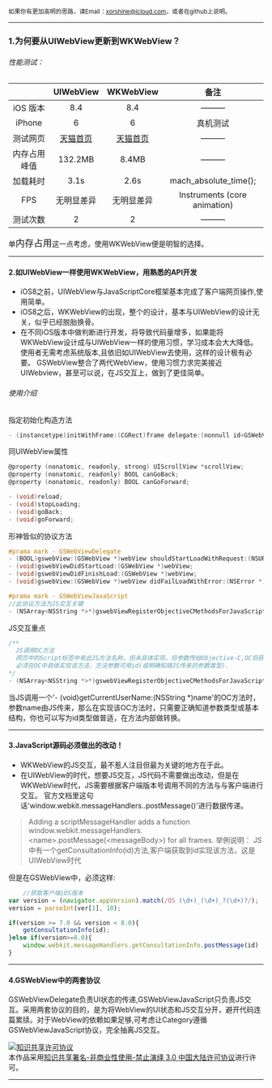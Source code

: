 <small>如果你有更加高明的思路，请Email：xorshine@icloud.com，或者在github上说明。
</small>
***
### 1.为何要从UIWebView更新到WKWebView？
######  性能测试：
|           	  | UIWebView              | WKWebView                 |    备注               |
|:---------------:|:----------------------:|:-------------------------:|:--------------------:|
| iOS 版本     	  | 8.4                    | 8.4                       |        ———           |
| iPhone     	  | 6                      |   6                       |       真机测试         |
| 测试网页         |[天猫首页](http://www.tmall.com)|[天猫首页](http://www.tmall.com) |———|
| 内存占用峰值      | 132.2MB                |    8.4MB                  |———|
| 加载耗时	 	  | 3.1s                   |    2.6s                   |  mach_absolute_time(); |
| FPS	 		  | 无明显差异            |    无明显差异               |  Instruments (core animation) |
| 测试次数	 	  | 2                      |    2                      |———|

单<font size=4>内存占用</font>这一点考虑，使用WKWebView便是明智的选择。
***
#### 2.如UIWebView一样使用WKWebView，用熟悉的API开发
* iOS8之前，UIWebView与JavaScriptCore框架基本完成了客户端网页操作,使用简单。
* iOS8之后，WKWebView的出现，整个的设计，基本与UIWebView的设计无关，似乎已经脱胎换骨。
* 在不同iOS版本中做判断进行开发，将导致代码量增多，如果能将WKWebView设计成与UIWebView一样的使用习惯，学习成本会大大降低。使用者无需考虑系统版本,且依旧如UIWebView去使用，这样的设计极有必要。
GSWebView整合了两代WebView，使用习惯力求完美接近UIWebview，甚至可以说，在JS交互上，做到了更佳简单。

###### 使用介绍

指定初始化构造方法
```objective-c
- (instancetype)initWithFrame:(CGRect)frame delegate:(nonnull id<GSWebViewDelegate>)delegate JSPerformer:(nonnull id)performer; 
```

同UIWebView属性
```objective-c
@property (nonatomic, readonly, strong) UIScrollView *scrollView;
@property (nonatomic, readonly) BOOL canGoBack;
@property (nonatomic, readonly) BOOL canGoForward; 

- (void)reload;
- (void)stopLoading;
- (void)goBack;
- (void)goForward;
```

形神皆似的协议方法
```objective-c
#prama mark - GSWebViewDelegate
- (BOOL)gswebView:(GSWebView *)webView shouldStartLoadWithRequest:(NSURLRequest *)request navigationType:(GSWebViewNavigationType)navigationType;
- (void)gswebViewDidStartLoad:(GSWebView *)webView;
- (void)gswebViewDidFinishLoad:(GSWebView *)webView;
- (void)gswebView:(GSWebView *)webView didFailLoadWithError:(NSError *)error; 

#prama mark - GSWebViewJavaScript
//此协议方法为JS交互关键
- (NSArray<NSString *>*)gswebViewRegisterObjectiveCMethodsForJavaScriptInteraction;
```

JS交互重点
```objective-c
/**
  JS调用OC方法
  网页中的Script标签中有此JS方法名称，但未具体实现，将参数传给Objective-C,OC将获取到的参数做下一步处理
  必须在OC中具体实现该方法，方法参数可用id(或明确知晓JS传来的参数类型).
*/
- (NSArray<NSString *>*)gswebViewRegisterObjectiveCMethodsForJavaScriptInteraction;
```
当JS调用一个'- (void)getCurrentUserName:(NSString *)name'的OC方法时，参数name由JS传来，那么在实现该OC方法时，只需要正确知道参数类型或基本结构，你也可以写为id类型做普适，在方法内部做转换。
* * *
#### 3.JavaScript源码必须做出的改动！
* WKWebView的JS交互，最不惹人注目但最为关键的地方在于此。
* 在UIWebView的时代，想要JS交互，JS代码不需要做出改动，但是在WKWebView时代，JS需要根据客户端版本号调用不同的方法与与客户端进行交互。
官方文档里这句话'window.webkit.messageHandlers.<name>.postMessage(<messageBody>)'进行数据传递。
> Adding a scriptMessageHandler adds a function window.webkit.messageHandlers.\<name\>.postMessage(\<messageBody\>) for all frames.
举例说明：
JS中有一个getConsultationInfo(id)方法,客户端获取到id实现该方法，这是UIWebView时代

但是在GSWebView中，必须这样:
```javascript
	//获取客户端iOS版本
var version = (navigator.appVersion).match(/OS (\d+)_(\d+)_?(\d+)?/);  
version = parseInt(ver[1], 10);  

if(version >= 7.0 && version < 8.0){
	getConsultationInfo(id);
}else if(version>=8.0){
	window.webkit.messageHandlers.getConsultationInfo.postMessage(id)
} 
```
* * *
#### 4.GSWebView中的两套协议
GSWebViewDelegate负责UI状态的传递,GSWebViewJavaScript只负责JS交互。采用两套协议的目的，是为将WebView的UI状态和JS交互分开，避开代码连篇累牍。对于WebView的依赖如果足够,可考虑让Category遵循GSWebViewJavaScript协议，完全抽离JS交互。

<a rel="license" href="http://creativecommons.org/licenses/by-nc-nd/3.0/cn/"><img alt="知识共享许可协议" style="border-width:0" src="https://i.creativecommons.org/l/by-nc-nd/3.0/cn/88x31.png" /></a><br />本作品采用<a rel="license" href="http://creativecommons.org/licenses/by-nc-nd/3.0/cn/">知识共享署名-非商业性使用-禁止演绎 3.0 中国大陆许可协议</a>进行许可。
* * *
